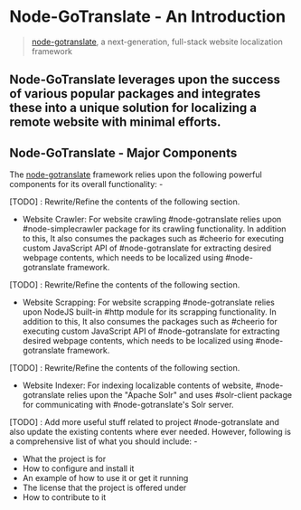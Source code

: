 # Node-GoTranslate - An Introduction
> [node-gotranslate](https://github.com/itskdk/node-gotranslate), a next-generation, full-stack website localization framework

**Node-GoTranslate** leverages upon the success of various popular packages and integrates these into a unique solution for localizing a remote website with minimal efforts.
---
## Node-GoTranslate - Major Components
The [node-gotranslate](https://github.com/itskdk/node-gotranslate) framework relies upon the following powerful components for its overall functionality: - 

[TODO] : Rewrite/Refine the contents of the following section.
* Website Crawler: For website crawling #node-gotranslate relies upon #node-simplecrawler package for its crawling functionality. In addition to this, It also consumes the packages such as #cheerio for executing custom JavaScript API of #node-gotranslate for extracting desired webpage contents, which needs to be localized using #node-gotranslate framework.

[TODO] : Rewrite/Refine the contents of the following section.
* Website Scrapping: For website scrapping #node-gotranslate relies upon NodeJS built-in #http module for its scrapping functionality. In addition to this, It also consumes the packages such as #cheerio for executing custom JavaScript API of #node-gotranslate for extracting desired webpage contents, which needs to be localized using #node-gotranslate framework.

[TODO] : Rewrite/Refine the contents of the following section.
* Website Indexer: For indexing localizable contents of website, #node-gotranslate relies upon the "Apache Solr" and uses #solr-client package for communicating with #node-gotranslate's Solr server.

[TODO] : Add more useful stuff related to project #node-gotranslate and also update the existing contents where ever needed. However, following is a comprehensive list of what you should include: -
+ What the project is for
+ How to configure and install it
+ An example of how to use it or get it running
+ The license that the project is offered under
+ How to contribute to it
